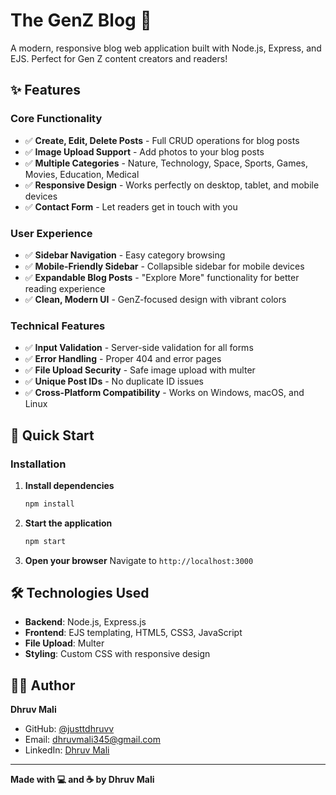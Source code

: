 # The GenZ Blog 🚀

A modern, responsive blog web application built with Node.js, Express, and EJS. Perfect for Gen Z content creators and readers!

## ✨ Features

### Core Functionality
- ✅ **Create, Edit, Delete Posts** - Full CRUD operations for blog posts
- ✅ **Image Upload Support** - Add photos to your blog posts
- ✅ **Multiple Categories** - Nature, Technology, Space, Sports, Games, Movies, Education, Medical
- ✅ **Responsive Design** - Works perfectly on desktop, tablet, and mobile devices
- ✅ **Contact Form** - Let readers get in touch with you

### User Experience
- ✅ **Sidebar Navigation** - Easy category browsing
- ✅ **Mobile-Friendly Sidebar** - Collapsible sidebar for mobile devices
- ✅ **Expandable Blog Posts** - "Explore More" functionality for better reading experience
- ✅ **Clean, Modern UI** - GenZ-focused design with vibrant colors

### Technical Features
- ✅ **Input Validation** - Server-side validation for all forms
- ✅ **Error Handling** - Proper 404 and error pages
- ✅ **File Upload Security** - Safe image upload with multer
- ✅ **Unique Post IDs** - No duplicate ID issues
- ✅ **Cross-Platform Compatibility** - Works on Windows, macOS, and Linux

## 🚀 Quick Start

### Installation

1. **Install dependencies**
   ```bash
   npm install
   ```

2. **Start the application**
   ```bash
   npm start
   ```

3. **Open your browser**
   Navigate to `http://localhost:3000`

## 🛠️ Technologies Used

- **Backend**: Node.js, Express.js
- **Frontend**: EJS templating, HTML5, CSS3, JavaScript
- **File Upload**: Multer
- **Styling**: Custom CSS with responsive design

## 👨‍💻 Author

**Dhruv Mali**
- GitHub: [@justtdhruvv](https://github.com/justtdhruvv)
- Email: dhruvmali345@gmail.com
- LinkedIn: [Dhruv Mali](https://www.linkedin.com/in/dhruv-mali-38b519280/)

---

**Made with 💻 and ☕ by Dhruv Mali**